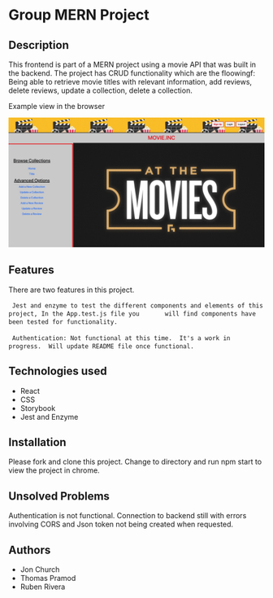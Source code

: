 # Group MERN Project

## Description
   This frontend is part of a MERN project using a movie API that was built in the backend. The project has CRUD functionality which are the floowingf: Being able to retrieve movie titles with relevant information, add reviews, delete reviews, update a collection, delete a collection.

   Example view in the browser

   ![Sample View](movies/movie.png)

## Features
   There are two features in this project.  
     
     Jest and enzyme to test the different components and elements of this project, In the App.test.js file you       will find components have been tested for functionality.

     Authentication: Not functional at this time.  It's a work in progress.  Will update README file once functional.

## Technologies used
   - React
   - CSS
   - Storybook
   - Jest and Enzyme

## Installation

   Please fork and clone this project.  Change to directory and run npm start to view the project in chrome.

## Unsolved Problems
   
   Authentication is not functional.  Connection to backend still with errors involving CORS and Json token not being created when requested.

## Authors

   - Jon Church
   - Thomas Pramod
   - Ruben Rivera
